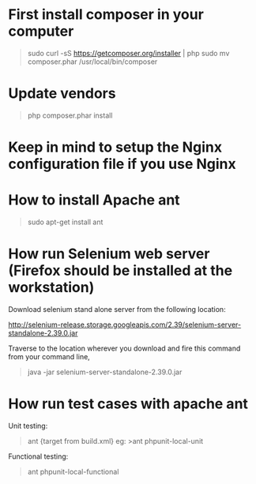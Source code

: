 # First install composer in your computer

>sudo curl -sS https://getcomposer.org/installer | php
>sudo mv composer.phar /usr/local/bin/composer

# Update vendors

>php composer.phar install

# Keep in mind to setup the Nginx configuration file if you use Nginx 

# How to install Apache ant

>sudo apt-get install ant

# How run Selenium web server (Firefox should be installed at the workstation)

Download selenium stand alone server from the following location:

http://selenium-release.storage.googleapis.com/2.39/selenium-server-standalone-2.39.0.jar

Traverse to the location wherever you download and fire this command from your command line,

>java -jar selenium-server-standalone-2.39.0.jar

# How run test cases with apache ant

Unit testing:

>ant {target from build.xml}
eg: >ant phpunit-local-unit

Functional testing:

>ant phpunit-local-functional


